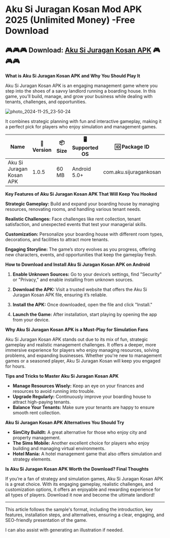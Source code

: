 # Aku Si Juragan Kosan Mod APK 2025 (Unlimited Money) -Free Download

## 🎮🎮🎮 Download: <a href="https://apkmia.com/">Aku Si Juragan Kosan APK</a> 🎮🎮🎮

<p><strong>What is Aku Si Juragan Kosan APK and Why You Should Play It</strong></p>

<p>Aku Si Juragan Kosan APK is an engaging management game where you step into the shoes of a savvy landlord running a boarding house. In this game, you&rsquo;ll build, manage, and grow your business while dealing with tenants, challenges, and opportunities.
	
![photo_2024-11-25_23-50-24](https://github.com/user-attachments/assets/17c1385a-b1aa-496f-b8eb-1a9fde72537c)

 
 It combines strategic planning with fun and interactive gameplay, making it a perfect pick for players who enjoy simulation and management games.</p>

<table>
	<thead>
		<tr>
			<th><strong>Name</strong></th>
			<th>📏 <strong>Version</strong></th>
			<th>📦 <strong>Size</strong></th>
			<th>🖥️ <strong>Supported OS</strong></th>
			<th>🆔 <strong>Package ID</strong></th>
			<th>📥 <strong>Downloads</strong></th>
			<th>🏷️ <strong>Category</strong></th>
			<th>🕒 <strong>Last Updated</strong></th>
		</tr>
	</thead>
	<tbody>
		<tr>
			<td>Aku Si Juragan Kosan APK</td>
			<td>1.0.5</td>
			<td>60 MB</td>
			<td>Android 5.0+</td>
			<td>com.aku.sijuragankosan</td>
			<td>50K+</td>
			<td>Simulation, Strategy</td>
			<td>2024-11-20</td>
		</tr>
	</tbody>
</table>

<p><strong>Key Features of Aku Si Juragan Kosan APK That Will Keep You Hooked</strong></p>

<p><strong>Strategic Gameplay:</strong> Build and expand your boarding house by managing resources, renovating rooms, and handling various tenant needs.</p>

<p><strong>Realistic Challenges:</strong> Face challenges like rent collection, tenant satisfaction, and unexpected events that test your managerial skills.</p>

<p><strong>Customization:</strong> Personalize your boarding house with different room types, decorations, and facilities to attract more tenants.</p>

<p><strong>Engaging Storyline:</strong> The game&rsquo;s story evolves as you progress, offering new characters, events, and opportunities that keep the gameplay fresh.</p>

<p><strong>How to Download and Install Aku Si Juragan Kosan APK on Android</strong></p>

<ol>
	<li>
	<p><strong>Enable Unknown Sources:</strong> Go to your device&rsquo;s settings, find &quot;Security&quot; or &quot;Privacy,&quot; and enable installing from unknown sources.</p>
	</li>
	<li>
	<p><strong>Download the APK:</strong> Visit a trusted website that offers the Aku Si Juragan Kosan APK file, ensuring it&rsquo;s reliable.</p>
	</li>
	<li>
	<p><strong>Install the APK:</strong> Once downloaded, open the file and click &quot;Install.&quot;</p>
	</li>
	<li>
	<p><strong>Launch the Game:</strong> After installation, start playing by opening the app from your device.</p>
	</li>
</ol>

<p><strong>Why Aku Si Juragan Kosan APK is a Must-Play for Simulation Fans</strong></p>

<p>Aku Si Juragan Kosan APK stands out due to its mix of fun, strategic gameplay and realistic management challenges. It offers a deeper, more immersive experience for players who enjoy managing resources, solving problems, and expanding businesses. Whether you&#39;re new to management games or a seasoned player, Aku Si Juragan Kosan will keep you engaged for hours.</p>

<p><strong>Tips and Tricks to Master Aku Si Juragan Kosan APK</strong></p>

<ul>
	<li><strong>Manage Resources Wisely:</strong> Keep an eye on your finances and resources to avoid running into trouble.</li>
	<li><strong>Upgrade Regularly:</strong> Continuously improve your boarding house to attract high-paying tenants.</li>
	<li><strong>Balance Your Tenants:</strong> Make sure your tenants are happy to ensure smooth rent collection.</li>
</ul>

<p><strong>Aku Si Juragan Kosan APK Alternatives You Should Try</strong></p>

<ul>
	<li><strong>SimCity BuildIt:</strong> A great alternative for those who enjoy city and property management.</li>
	<li><strong>The Sims Mobile:</strong> Another excellent choice for players who enjoy building and managing virtual environments.</li>
	<li><strong>Hotel Mania:</strong> A hotel management game that also offers simulation and strategy elements.</li>
</ul>

<p><strong>Is Aku Si Juragan Kosan APK Worth the Download? Final Thoughts</strong></p>

<p>If you&rsquo;re a fan of strategy and simulation games, Aku Si Juragan Kosan APK is a great choice. With its engaging gameplay, realistic challenges, and customization options, it offers an enjoyable and rewarding experience for all types of players. Download it now and become the ultimate landlord!</p>

<hr />
<p>This article follows the sample&#39;s format, including the introduction, key features, installation steps, and alternatives, ensuring a clear, engaging, and SEO-friendly presentation of the game.</p>

<p>I can also assist with generating an illustration if needed.</p>
